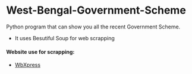 # West-Bengal-Government-Scheme


Python program that can show you all the recent Government Scheme.

  - It uses Besutiful Soup for web scrapping
#### Website use for scrapping:

  - [WbXpress](https://wbxpress.com/schemes/)
